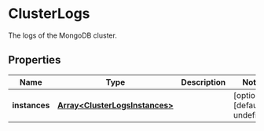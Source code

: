 # ClusterLogs

The logs of the MongoDB cluster.
## Properties
| Name | Type | Description | Notes |
| ------------ | ------------- | ------------- | ------------- |
| **instances** | [**Array&lt;ClusterLogsInstances&gt;**](ClusterLogsInstances.md) |  | [optional] [default to undefined] |



